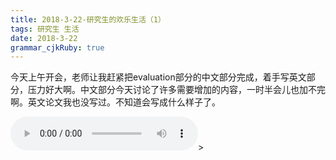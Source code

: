 ```yaml
---
title: 2018-3-22-研究生的欢乐生活（1） 
tags: 研究生 生活
date: 2018-3-22
grammar_cjkRuby: true
---
```


今天上午开会，老师让我赶紧把evaluation部分的中文部分完成，着手写英文部分，压力好大啊。中文部分今天讨论了许多需要增加的内容，一时半会儿也加不完啊。英文论文我也没写过。不知道会写成什么样子了。

<audio controls autoplay height="100" width="100"  loop="loop">
  <source src="/audio/范炜与程渤智 - 西安人的歌.mp3" type="audio/mpeg">
  <embed height="50" width="100" src="/audio/范炜与程渤智 - 西安人的歌.mp3">
</audio>>